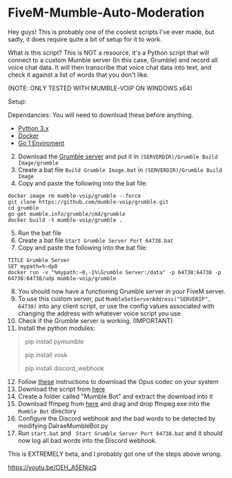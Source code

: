 # FiveM-Mumble-Auto-Moderation



Hey guys! This is probably one of the coolest scripts I've ever made, but sadly, it does require quite a bit of setup for it to work.

What is this script?
This is NOT a resource, it's a Python script that will connect to a custom Mumble server (In this case, Grumble) and record all voice chat data. It will then transcribe that voice chat data into text, and check it against a list of words that you don't like.


(NOTE: ONLY TESTED WITH MUMBLE-VOIP ON WINDOWS x64)


Setup:


Dependancies:
You will need to download these before anything.
* [Python 3.x](https://www.python.org/downloads/)
* [Docker](https://www.docker.com/products/docker-desktop)
* [Go 1 Enviroment](https://golang.org/dl/)


2) Download the [Grumble server](https://github.com/mumble-voip/grumble) and put it in `(SERVERDIR)/Grumble Build Image/grumble`
3) Create a bat file `Build Grumble Image.bat` in `(SERVERDIR)/Grumble Build Image`
4) Copy and paste the following into the bat file: 


```
docker image rm mumble-voip/grumble --force
git clone https://github.com/mumble-voip/grumble.git
cd grumble
go get mumble.info/grumble/cmd/grumble
docker build -t mumble-voip/grumble .
```


5) Run the bat file
6) Create a bat file `Start Grumble Server Port 64738.bat`
7) Copy and paste the following into the bat file:
```
TITLE Grumble Server
SET mypath=%~dp0
docker run -v "%mypath:~0,-1%\Grumble Server:/data" -p 64738:64738 -p 64738:64738/udp mumble-voip/grumble
```
8) You should now have a functioning Grumble server in your FiveM server.
9) To use this custom server, put `MumbleSetServerAddress("SERVERIP", 64738)` into any client script, or use the config values associated with changing the address with whatever voice script you use. 
10) Check if the Grumble server is working. (IMPORTANT)
11) Install the python modules:

> pip install pymumble
> 
> pip install vosk
> 
> pip install discord_webhook
12) Follow [these](https://github.com/azlux/botamusique/wiki/Windows-dev-environment) instructions to download the Opus codec on your system
13) Download the script from [here](https://github.com/Dalrae1/FiveM-Mumble-Auto-Moderation)
14) Create a folder called "Mumble Bot" and extract the download into it
15) Download ffmpeg from [here](https://www.gyan.dev/ffmpeg/builds/ffmpeg-git-full.7z) and drag and drop ffmpeg.exe into the `Mumble Bot` directory
16) Configure the Discord webhook and the bad words to be detected by modifying DalraeMumbleBot.py
17) Run `start.bat` and ` Start Grumble Server Port 64738.bat` and it should now log all bad words into the Discord webhook.

This is EXTREMELY beta, and I probably got one of the steps above wrong.

https://youtu.be/OEH_A5ENjzQ







